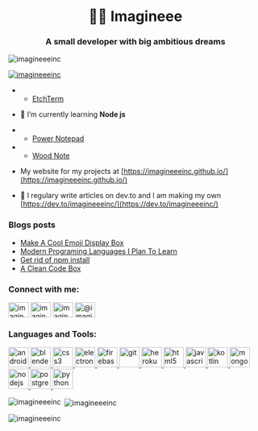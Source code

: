 <h1 align="center">👨‍💻 Imagineee</h1>
<h3 align="center">A small developer with big ambitious dreams</h3>

<p align="left"> <img src="https://komarev.com/ghpvc/?username=imagineeeinc&label=Profile%20views&color=0e75b6&style=flat" alt="imagineeeinc" /> </p>

<p align="left"> <a href="https://github.com/ryo-ma/github-profile-trophy"><img src="https://github-profile-trophy.vercel.app/?username=imagineeeinc" alt="imagineeeinc" /></a> </p>

- * [EtchTerm](https://imagineeeinc.github.io/EtchTerm/)

- 🌱 I’m currently learning **Node js**

- * [Power Notepad](https://imagineeeinc.github.io/power-notepad/)

- * [Wood Note](https://imagineeeinc.github.io/Wood-Note/)

- My website for my projects at [https://imagineeeinc.github.io/](https://imagineeeinc.github.io/)

- 📝 I regulary write articles on dev.to and I am making my own [https://dev.to/imagineeeinc/](https://dev.to/imagineeeinc/)

### Blogs posts
<!-- BLOG-POST-LIST:START -->
- [Make A Cool Emoji Display Box](https://dev.to/imagineeeinc/make-a-cool-emoji-display-box-4h4h)
- [Modern Programing Languages I Plan To Learn](https://dev.to/imagineeeinc/modern-programing-languages-i-plan-to-learn-21ij)
- [Get rid of npm install](https://dev.to/imagineeeinc/get-rid-of-npm-install-ebe)
- [A Clean Code Box](https://dev.to/imagineeeinc/a-clean-code-box-4ma1)
<!-- BLOG-POST-LIST:END -->

<h3 align="left">Connect with me:</h3>
<p align="left">
<a href="https://codepen.io/imagineeeinc" target="blank"><img align="center" src="https://cdn.jsdelivr.net/npm/simple-icons@3.0.1/icons/codepen.svg" alt="imagineeeinc" height="30" width="40" /></a>
<a href="https://dev.to/imagineeeinc" target="blank"><img align="center" src="https://cdn.jsdelivr.net/npm/simple-icons@3.0.1/icons/dev-dot-to.svg" alt="imagineeeinc" height="30" width="40" /></a>
<a href="https://stackoverflow.com/users/imagineeedev" target="blank"><img align="center" src="https://cdn.jsdelivr.net/npm/simple-icons@3.0.1/icons/stackoverflow.svg" alt="imagineeedev" height="30" width="40" /></a>
<a href="https://medium.com/@imagineeelego" target="blank"><img align="center" src="https://cdn.jsdelivr.net/npm/simple-icons@3.0.1/icons/medium.svg" alt="@imagineeelego" height="30" width="40" /></a>
</p>

<h3 align="left">Languages and Tools:</h3>
<p align="left"> <a href="https://developer.android.com" target="_blank"> <img src="https://devicons.github.io/devicon/devicon.git/icons/android/android-original-wordmark.svg" alt="android" width="40" height="40"/> </a> <a href="https://www.blender.org/" target="_blank"> <img src="https://download.blender.org/branding/community/blender_community_badge_white.svg" alt="blender" width="40" height="40"/> </a> <a href="https://www.w3schools.com/css/" target="_blank"> <img src="https://devicons.github.io/devicon/devicon.git/icons/css3/css3-original-wordmark.svg" alt="css3" width="40" height="40"/> </a> <a href="https://www.electronjs.org" target="_blank"> <img src="https://devicons.github.io/devicon/devicon.git/icons/electron/electron-original.svg" alt="electron" width="40" height="40"/> </a> <a href="https://firebase.google.com/" target="_blank"> <img src="https://www.vectorlogo.zone/logos/firebase/firebase-icon.svg" alt="firebase" width="40" height="40"/> </a> <a href="https://git-scm.com/" target="_blank"> <img src="https://www.vectorlogo.zone/logos/git-scm/git-scm-icon.svg" alt="git" width="40" height="40"/> </a> <a href="https://heroku.com" target="_blank"> <img src="https://www.vectorlogo.zone/logos/heroku/heroku-icon.svg" alt="heroku" width="40" height="40"/> </a> <a href="https://www.w3.org/html/" target="_blank"> <img src="https://devicons.github.io/devicon/devicon.git/icons/html5/html5-original-wordmark.svg" alt="html5" width="40" height="40"/> </a> <a href="https://developer.mozilla.org/en-US/docs/Web/JavaScript" target="_blank"> <img src="https://devicons.github.io/devicon/devicon.git/icons/javascript/javascript-original.svg" alt="javascript" width="40" height="40"/> </a> <a href="https://kotlinlang.org" target="_blank"> <img src="https://www.vectorlogo.zone/logos/kotlinlang/kotlinlang-icon.svg" alt="kotlin" width="40" height="40"/> </a> <a href="https://www.mongodb.com/" target="_blank"> <img src="https://devicons.github.io/devicon/devicon.git/icons/mongodb/mongodb-original-wordmark.svg" alt="mongodb" width="40" height="40"/> </a> <a href="https://nodejs.org" target="_blank"> <img src="https://devicons.github.io/devicon/devicon.git/icons/nodejs/nodejs-original-wordmark.svg" alt="nodejs" width="40" height="40"/> </a> <a href="https://www.postgresql.org" target="_blank"> <img src="https://devicons.github.io/devicon/devicon.git/icons/postgresql/postgresql-original-wordmark.svg" alt="postgresql" width="40" height="40"/> </a> <a href="https://www.python.org" target="_blank"> <img src="https://devicons.github.io/devicon/devicon.git/icons/python/python-original.svg" alt="python" width="40" height="40"/> </a> </p>

<p><img align="left" src="https://github-readme-stats.vercel.app/api/top-langs?username=imagineeeinc&show_icons=true&locale=en&layout=compact" alt="imagineeeinc" /></p>

<p>&nbsp;<img align="center" src="https://github-readme-stats.vercel.app/api?username=imagineeeinc&show_icons=true&locale=en" alt="imagineeeinc" /></p>

<p><img align="center" src="https://github-readme-streak-stats.herokuapp.com/?user=imagineeeinc&" alt="imagineeeinc" /></p>


